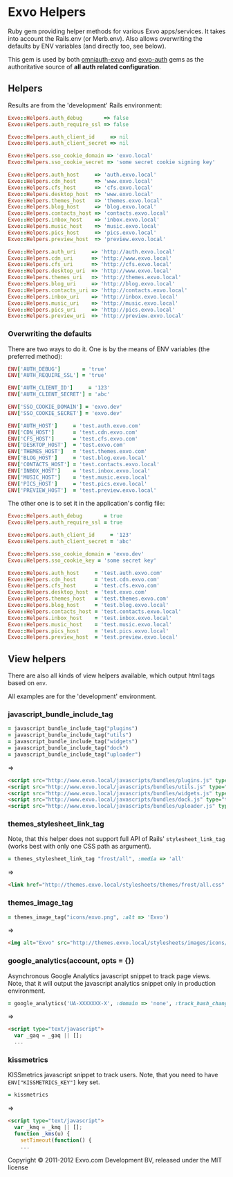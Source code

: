 # Exvo Helpers

Ruby gem providing helper methods for various Exvo apps/services. It takes into account the Rails.env (or Merb.env). Also allows overwriting the defaults by ENV variables (and directly too, see below).

This gem is used by both [omniauth-exvo](https://github.com/Exvo/omniauth-exvo/) and [exvo-auth](https://github.com/Exvo/Auth) gems as the authoritative source of **all auth related configuration**.


## Helpers

Results are from the 'development' Rails environment:

```ruby
Exvo::Helpers.auth_debug       => false
Exvo::Helpers.auth_require_ssl => false

Exvo::Helpers.auth_client_id     => nil
Exvo::Helpers.auth_client_secret => nil

Exvo::Helpers.sso_cookie_domain => 'exvo.local'
Exvo::Helpers.sso_cookie_secret => 'some secret cookie signing key'

Exvo::Helpers.auth_host     => 'auth.exvo.local'
Exvo::Helpers.cdn_host      => 'www.exvo.local'
Exvo::Helpers.cfs_host      => 'cfs.exvo.local'
Exvo::Helpers.desktop_host  => 'www.exvo.local'
Exvo::Helpers.themes_host   => 'themes.exvo.local'
Exvo::Helpers.blog_host     => 'blog.exvo.local'
Exvo::Helpers.contacts_host => 'contacts.exvo.local'
Exvo::Helpers.inbox_host    => 'inbox.exvo.local'
Exvo::Helpers.music_host    => 'music.exvo.local'
Exvo::Helpers.pics_host     => 'pics.exvo.local'
Exvo::Helpers.preview_host  => 'preview.exvo.local'

Exvo::Helpers.auth_uri     => 'http://auth.exvo.local'
Exvo::Helpers.cdn_uri      => 'http://www.exvo.local'
Exvo::Helpers.cfs_uri      => 'http://cfs.exvo.local'
Exvo::Helpers.desktop_uri  => 'http://www.exvo.local'
Exvo::Helpers.themes_uri   => 'http://themes.exvo.local'
Exvo::Helpers.blog_uri     => 'http://blog.exvo.local'
Exvo::Helpers.contacts_uri => 'http://contacts.exvo.local'
Exvo::Helpers.inbox_uri    => 'http://inbox.exvo.local'
Exvo::Helpers.music_uri    => 'http://music.exvo.local'
Exvo::Helpers.pics_uri     => 'http://pics.exvo.local'
Exvo::Helpers.preview_uri  => 'http://preview.exvo.local'
```


### Overwriting the defaults

There are two ways to do it. One is by the means of ENV variables (the preferred method):

```ruby
ENV['AUTH_DEBUG']       = 'true'
ENV['AUTH_REQUIRE_SSL'] = 'true'

ENV['AUTH_CLIENT_ID']     = '123'
ENV['AUTH_CLIENT_SECRET'] = 'abc'

ENV['SSO_COOKIE_DOMAIN'] = 'exvo.dev'
ENV['SSO_COOKIE_SECRET'] = 'exvo.dev'

ENV['AUTH_HOST']     = 'test.auth.exvo.com'
ENV['CDN_HOST']      = 'test.cdn.exvo.com'
ENV['CFS_HOST']      = 'test.cfs.exvo.com'
ENV['DESKTOP_HOST']  = 'test.exvo.com'
ENV['THEMES_HOST']   = 'test.themes.exvo.com'
ENV['BLOG_HOST']     = 'test.blog.exvo.local'
ENV['CONTACTS_HOST'] = 'test.contacts.exvo.local'
ENV['INBOX_HOST']    = 'test.inbox.exvo.local'
ENV['MUSIC_HOST']    = 'test.music.exvo.local'
ENV['PICS_HOST']     = 'test.pics.exvo.local'
ENV['PREVIEW_HOST']  = 'test.preview.exvo.local'
```

The other one is to set it in the application's config file:

```ruby
Exvo::Helpers.auth_debug       = true
Exvo::Helpers.auth_require_ssl = true

Exvo::Helpers.auth_client_id     = '123'
Exvo::Helpers.auth_client_secret = 'abc'

Exvo::Helpers.sso_cookie_domain = 'exvo.dev'
Exvo::Helpers.sso_cookie_key = 'some secret key'

Exvo::Helpers.auth_host     = 'test.auth.exvo.com'
Exvo::Helpers.cdn_host      = 'test.cdn.exvo.com'
Exvo::Helpers.cfs_host      = 'test.cfs.exvo.com'
Exvo::Helpers.desktop_host  = 'test.exvo.com'
Exvo::Helpers.themes_host   = 'test.themes.exvo.com'
Exvo::Helpers.blog_host     = 'test.blog.exvo.local'
Exvo::Helpers.contacts_host = 'test.contacts.exvo.local'
Exvo::Helpers.inbox_host    = 'test.inbox.exvo.local'
Exvo::Helpers.music_host    = 'test.music.exvo.local'
Exvo::Helpers.pics_host     = 'test.pics.exvo.local'
Exvo::Helpers.preview_host  = 'test.preview.exvo.local'
```


## View helpers

There are also all kinds of view helpers available, which output html tags based on `env`.

All examples are for the 'development' environment.


### javascript_bundle_include_tag

```ruby
= javascript_bundle_include_tag("plugins")
= javascript_bundle_include_tag("utils")
= javascript_bundle_include_tag("widgets")
= javascript_bundle_include_tag("dock")
= javascript_bundle_include_tag("uploader")
```

=>

```html
<script src="http://www.exvo.local/javascripts/bundles/plugins.js" type="text/javascript"></script>
<script src="http://www.exvo.local/javascripts/bundles/utils.js" type="text/javascript"></script>
<script src="http://www.exvo.local/javascripts/bundles/widgets.js" type="text/javascript"></script>
<script src="http://www.exvo.local/javascripts/bundles/dock.js" type="text/javascript"></script>
<script src="http://www.exvo.local/javascripts/bundles/uploader.js" type="text/javascript"></script>
```


### themes_stylesheet_link_tag

Note, that this helper does not support full API of Rails' `stylesheet_link_tag` (works best with only one CSS path as argument).

```ruby
= themes_stylesheet_link_tag "frost/all", :media => 'all'
```

=>

```html
<link href="http://themes.exvo.local/stylesheets/themes/frost/all.css" media="all" rel="stylesheet" type="text/css" />
```


### themes_image_tag

```ruby
= themes_image_tag("icons/exvo.png", :alt => 'Exvo')
```

=>

```html
<img alt="Exvo" src="http://themes.exvo.local/stylesheets/images/icons/exvo.png" />
```


### google_analytics(account, opts = {})

Asynchronous Google Analytics javascript snippet to track page views. Note, that it will output the javascript analytics snippet only in production environment.

```ruby
= google_analytics('UA-XXXXXXX-X', :domain => 'none', :track_hash_changes => true)
```

=>

```html
<script type="text/javascript">
  var _gaq = _gaq || [];
  ...
```


### kissmetrics

KISSmetrics javascript snippet to track users. Note, that you need to have `ENV["KISSMETRICS_KEY"]` key set.

```ruby
= kissmetrics
```

=>

```html
<script type="text/javascript">
  var _kmq = _kmq || [];
  function _kms(u) {
    setTimeout(function() {
    ...
```




Copyright © 2011-2012 Exvo.com Development BV, released under the MIT license
